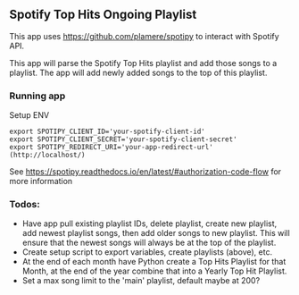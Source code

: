 ## Spotify Top Hits Ongoing Playlist
This app uses https://github.com/plamere/spotipy to interact with Spotify API.

This app will parse the Spotify Top Hits playlist and add those songs to a playlist. The app will add newly added songs to the top of this playlist.

### Running app
Setup ENV
```
export SPOTIPY_CLIENT_ID='your-spotify-client-id'
export SPOTIPY_CLIENT_SECRET='your-spotify-client-secret'
export SPOTIPY_REDIRECT_URI='your-app-redirect-url' (http://localhost/)
```
See https://spotipy.readthedocs.io/en/latest/#authorization-code-flow for more information

### Todos:
- Have app pull existing playlist IDs, delete playlist, create new playlist, add newest playlist songs, then add older songs to new playlist. This will ensure that the newest songs will always be at the top of the playlist.
- Create setup script to export variables, create playlists (above), etc.
- At the end of each month have Python create a Top Hits Playlist for that Month, at the end of the year combine that into a Yearly Top Hit Playlist.
- Set a max song limit to the 'main' playlist, default maybe at 200?
